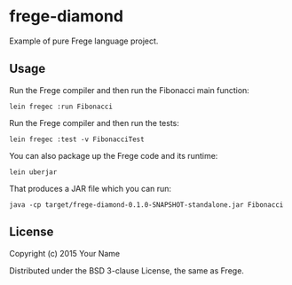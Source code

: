# frege-diamond

Example of pure Frege language project.

## Usage

Run the Frege compiler and then run the Fibonacci main function:

    lein fregec :run Fibonacci

Run the Frege compiler and then run the tests:

    lein fregec :test -v FibonacciTest

You can also package up the Frege code and its runtime:

    lein uberjar

That produces a JAR file which you can run:

    java -cp target/frege-diamond-0.1.0-SNAPSHOT-standalone.jar Fibonacci

## License

Copyright (c) 2015 Your Name

Distributed under the BSD 3-clause License, the same as Frege.
